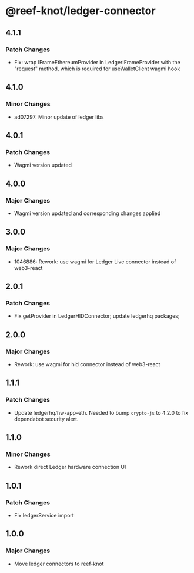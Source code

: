 # @reef-knot/ledger-connector

## 4.1.1

### Patch Changes

- Fix: wrap IFrameEthereumProvider in LedgerIFrameProvider with the "request" method, which is required for useWalletClient wagmi hook

## 4.1.0

### Minor Changes

- ad07297: Minor update of ledger libs

## 4.0.1

### Patch Changes

- Wagmi version updated

## 4.0.0

### Major Changes

- Wagmi version updated and corresponding changes applied

## 3.0.0

### Major Changes

- 1046886: Rework: use wagmi for Ledger Live connector instead of web3-react

## 2.0.1

### Patch Changes

- Fix getProvider in LedgerHIDConnector; update ledgerhq packages;

## 2.0.0

### Major Changes

- Rework: use wagmi for hid connector instead of web3-react

## 1.1.1

### Patch Changes

- Update ledgerhq/hw-app-eth. Needed to bump `crypto-js` to 4.2.0 to fix dependabot security alert.

## 1.1.0

### Minor Changes

- Rework direct Ledger hardware connection UI

## 1.0.1

### Patch Changes

- Fix ledgerService import

## 1.0.0

### Major Changes

- Move ledger connectors to reef-knot
